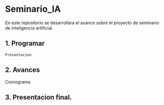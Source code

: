 # Seminario_IA

En este repositorio se desarrollara el avance sobre el proyecto de seminario de inteligencia artificial.

## 1. Programar
    Presentacion   
## 2. Avances
   Cronograma   
## 3. Presentacion final.

